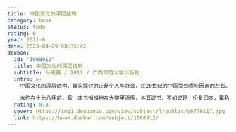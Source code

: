 ```yaml
---
title: 中国文化的深层结构
category: book
status: todo
rating: 0
year: 2011-6
date: 2023-04-29 08:35:42
douban:
  id: "1068912"
  title: 中国文化的深层结构
  subtitle: 孙隆基 / 2011 / 广西师范大学出版社
  intro: >-
    中国文化的深层结构，其实探讨的正是个人与社会，在20世纪的中国受到哪些因素的左右。“仁者，人也。”儒家思想影响了多少人的心理结构，中国人缺乏自我自主意识，也是其中一斑。全书视野开阔，令人心服。

    大约在十七八年前，有一本书悄悄地在大学里流传，与其说书，不如说是一份复印本，篇名叫《中国文化的深层结构》。作者名为孙隆基，据说他是香港人，而且到美国留的学。那个时候，正是“文化热”如火如荼的时候。文化人见了面，就要谈文化。书也是这样，只要染上“文化”二字，就立即洛阳纸贵，印个四五万册，是家常便饭之事。在这本书里，孙氏不仅谈文化，而且还是文化的深层结构，这就不能不撩拨起大家的好奇心了。
  rating: 8.3
  cover: https://img1.doubanio.com/view/subject/l/public/s6776117.jpg
  link: https://book.douban.com/subject/1068912/
---
```



